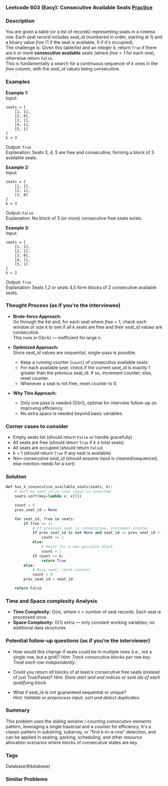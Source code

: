 ### Leetcode 603 (Easy): Consecutive Available Seats [Practice](https://leetcode.com/problems/consecutive-available-seats)

### Description  
You are given a table (or a list of records) representing seats in a cinema row. Each seat record includes *seat_id* (numbered in order, starting at 1) and a binary value *free* (1 if the seat is available, 0 if it's occupied).  
The challenge is: Given this table/list and an integer *k*, return `True` if there are *k* or more **consecutive available** seats (where *free = 1* for each one), otherwise return `False`.  
This is fundamentally a search for a continuous sequence of *k* ones in the *free* column, with the *seat_id* values being consecutive.

### Examples  

**Example 1:**  
Input:  
```
seats = [
    [1, 1],
    [2, 0],
    [3, 1],
    [4, 1],
    [5, 1]
]
k = 3
```
Output: `True`  
Explanation: Seats 3, 4, 5 are free and consecutive, forming a block of 3 available seats.

**Example 2:**  
Input:  
```
seats = [
    [1, 1],
    [2, 1],
    [3, 0]
]
k = 3
```
Output: `False`  
Explanation: No block of 3 (or more) consecutive free seats exists.

**Example 3:**  
Input:  
```
seats = [
    [1, 1],
    [2, 1],
    [3, 0],
    [4, 1],
    [5, 1]
]
k = 2
```
Output: `True`  
Explanation: Seats 1,2 or seats 4,5 form blocks of 2 consecutive available seats.

### Thought Process (as if you’re the interviewee)  
- **Brute-force Approach:**  
  Go through the list and, for each seat where *free = 1*, check each window of size *k* to see if all *k* seats are free and their *seat_id* values are consecutive.  
  This runs in O(n·k) — inefficient for large n.

- **Optimized Approach:**  
  Since *seat_id* values are sequential, single-pass is possible.  
  - Keep a running counter (`count`) of consecutive available seats.
  - For each available seat, check if the current *seat_id* is exactly 1 greater than the previous seat_id. If so, increment counter; else, reset counter.
  - Whenever a seat is not free, reset counter to 0.

- **Why This Approach:**  
  - Only one pass is needed (O(n)), optimal for interview follow-up on improving efficiency.
  - No extra space is needed beyond basic variables.

### Corner cases to consider  
- Empty seats list (should return `False` or handle gracefully)
- All seats are free (should return `True` if *k* ≤ total seats)
- All seats are occupied (should return `False`)
- k = 1 (should return `True` if any seat is available)
- Non-consecutive *seat_id* (should assume input is cleaned/sequenced, else mention needs for a sort)

### Solution

```python
def has_k_consecutive_available_seats(seats, k):
    # Sort by seat_id in case input is unsorted
    seats.sort(key=lambda x: x[0])

    count = 0
    prev_seat_id = None

    for seat_id, free in seats:
        if free == 1:
            # If previous seat is consecutive, increment counter
            if prev_seat_id is not None and seat_id == prev_seat_id + 1:
                count += 1
            else:
                # Reset for a new possible block
                count = 1
            if count >= k:
                return True
        else:
            # Busy seat, reset counter
            count = 0
        prev_seat_id = seat_id

    return False
```

### Time and Space complexity Analysis  

- **Time Complexity:** O(n), where n = number of seat records. Each seat is processed once.
- **Space Complexity:** O(1) extra — only constant working variables; no additional data structures.

### Potential follow-up questions (as if you’re the interviewer)  

- How would this change if seats could be in multiple rows (i.e., not a single row, but a grid)?
  *Hint: Track consecutive blocks per row key. Treat each row independently.*

- Could you return *all* blocks of at least k consecutive free seats (instead of just True/False)?
  *Hint: Store start and end indices or seat ids of each qualifying block.*

- What if seat_id is not guaranteed sequential or unique?  
  *Hint: Validate or preprocess input; sort and detect duplicates.*

### Summary
This problem uses the *sliding window / counting consecutive elements* pattern, leveraging a single traversal and a counter for efficiency. It's a classic pattern in substring, subarray, or "find k-in-a-row" detection, and can be applied in seating, parking, scheduling, and other resource allocation scenarios where blocks of consecutive states are key.

### Tags
Database(#database)

### Similar Problems
